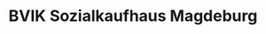 ---
title: "BVIK Sozialkaufhaus Magdeburg"
url: /magdeburg/bvik-sozialkaufhaus-magdeburg/
shop: Gebrauchtwaren
---